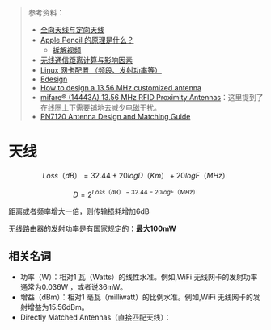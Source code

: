 > 参考资料：
>
> - [全向天线与定向天线](https://www.cisco.com/c/zh_cn/support/docs/wireless-mobility/wireless-lan-wlan/82068-omni-vs-direct.html)
> - [Apple Pencil 的原理是什么？](https://www.zhihu.com/question/67483519)
>   - [拆解视频](https://www.youtube.com/watch?v=A01KEPmwgto)
> - [无线通信距离计算与影响因素](https://zhuanlan.zhihu.com/p/375432428)
> - [Linux 网卡配置 （频段、发射功率等）](https://blog.csdn.net/lin_qc/article/details/103771371)
> - [Edesign](https://www.st.com/content/st_com/en/support/resources/edesign.html)
> - [How to design a 13.56 MHz customized antenna](https://www.st.com/resource/en/application_note/an2866-how-to-design-a-1356-mhz-customized-antenna-for-st25-nfc--rfid-tags-stmicroelectronics.pdf)
> - [mifare® (14443A) 13.56 MHz RFID Proximity Antennas](http://nic.vajn.icu/PDF/nfc/Mifare/Mifare_13.56_MHz_RFID_Proximity_Antennas.pdf)：这里提到了在线圈上下需要铺地去减少电磁干扰。
> - [PN7120 Antenna Design and Matching Guide](https://www.nxp.com.cn/docs/en/application-note/AN11564.pdf)

# 天线

$$Loss（dB）= 32.44 + 20logD（Km） + 20logF（MHz）$$

$$D = 2^{Loss（dB） - 32.44 - 20logF（MHz）}$$

距离或者频率增大一倍，则传输损耗增加6dB

无线路由器的发射功率是有国家规定的：**最大100mW**



## 相关名词

- 功率（W）：相对1 瓦（Watts）的线性水准。例如,WiFi 无线网卡的发射功率通常为0.036W ，或者说36mW。
- 增益（dBm）：相对1 毫瓦（milliwatt）的比例水准。例如,WiFi 无线网卡的发射增益为15.56dBm。
- Directly Matched Antennas（直接匹配天线）：
